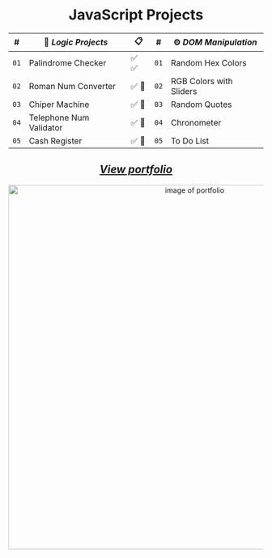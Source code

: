 <div align="center">

# JavaScript Projects

| # | 🧩 _Logic Projects_ | 📋 | # | ⚙ _DOM Manipulation_ |
| --- | --- | --- | --- | --- |
| `01` | Palindrome Checker |✅ ✅| `01` | Random Hex Colors |
| `02` | Roman Num Converter |✅ 📌| `02` | RGB Colors with Sliders |
| `03` | Chiper Machine |✅ 📌| `03` | Random Quotes |
| `04` | Telephone Num Validator |✅ 📌| `04` | Chronometer |
| `05` | Cash Register |✅ 📌| `05` | To Do List |

<p></p>

## [_View portfolio_](https://conancos.dev/next)

<img alt="image of portfolio" src="https://conancos.dev/next/assets/perfil-web-fcc-1042x512.jpg" width="720">

</div>
